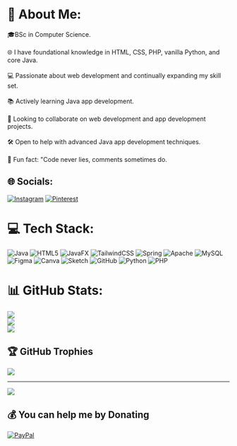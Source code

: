 # 💫 About Me:
🎓BSc in Computer Science.<br><br>🌐 I have foundational knowledge in HTML, CSS, PHP, vanilla Python, and core Java.<br><br>💻 Passionate about web development and continually expanding my skill set.<br><br>📚 Actively learning Java app development.<br><br>🤝 Looking to collaborate on web development and app development projects.<br><br>🛠 Open to help with advanced Java app development techniques.<br><br>🌟 Fun fact: "Code never lies, comments sometimes do.


## 🌐 Socials:
[![Instagram](https://img.shields.io/badge/Instagram-%23E4405F.svg?logo=Instagram&logoColor=white)](https://instagram.com/itslittle.lin) [![Pinterest](https://img.shields.io/badge/Pinterest-%23E60023.svg?logo=Pinterest&logoColor=white)](https://pinterest.com/lilvr0y) 

# 💻 Tech Stack:
![Java](https://img.shields.io/badge/java-%23ED8B00.svg?style=for-the-badge&logo=openjdk&logoColor=white) ![HTML5](https://img.shields.io/badge/html5-%23E34F26.svg?style=for-the-badge&logo=html5&logoColor=white) ![JavaFX](https://img.shields.io/badge/javafx-%23FF0000.svg?style=for-the-badge&logo=javafx&logoColor=white) ![TailwindCSS](https://img.shields.io/badge/tailwindcss-%2338B2AC.svg?style=for-the-badge&logo=tailwind-css&logoColor=white) ![Spring](https://img.shields.io/badge/spring-%236DB33F.svg?style=for-the-badge&logo=spring&logoColor=white) ![Apache](https://img.shields.io/badge/apache-%23D42029.svg?style=for-the-badge&logo=apache&logoColor=white) ![MySQL](https://img.shields.io/badge/mysql-4479A1.svg?style=for-the-badge&logo=mysql&logoColor=white) ![Figma](https://img.shields.io/badge/figma-%23F24E1E.svg?style=for-the-badge&logo=figma&logoColor=white) ![Canva](https://img.shields.io/badge/Canva-%2300C4CC.svg?style=for-the-badge&logo=Canva&logoColor=white) ![Sketch](https://img.shields.io/badge/Sketch-FFB387?style=for-the-badge&logo=sketch&logoColor=black) ![GitHub](https://img.shields.io/badge/github-%23121011.svg?style=for-the-badge&logo=github&logoColor=white) ![Python](https://img.shields.io/badge/python-3670A0?style=for-the-badge&logo=python&logoColor=ffdd54) ![PHP](https://img.shields.io/badge/php-%23777BB4.svg?style=for-the-badge&logo=php&logoColor=white)
# 📊 GitHub Stats:
![](https://github-readme-stats.vercel.app/api?username=Novascriptor&theme=dark&hide_border=false&include_all_commits=true&count_private=true)<br/>
![](https://github-readme-streak-stats.herokuapp.com/?user=Novascriptor&theme=dark&hide_border=false)<br/>
![](https://github-readme-stats.vercel.app/api/top-langs/?username=Novascriptor&theme=dark&hide_border=false&include_all_commits=true&count_private=true&layout=compact)

## 🏆 GitHub Trophies
![](https://github-profile-trophy.vercel.app/?username=Novascriptor&theme=dark&no-frame=false&no-bg=false&margin-w=4)

---
[![](https://visitcount.itsvg.in/api?id=Novascriptor&icon=9&color=0)](https://visitcount.itsvg.in)

  ## 💰 You can help me by Donating
  [![PayPal](https://img.shields.io/badge/PayPal-00457C?style=for-the-badge&logo=paypal&logoColor=white)](https://paypal.me/njungenyoro@gmail.com) 

